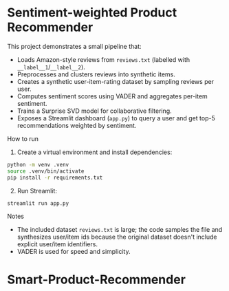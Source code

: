 # Sentiment-weighted Product Recommender

This project demonstrates a small pipeline that:

- Loads Amazon-style reviews from `reviews.txt` (labelled with `__label__1`/`__label__2`).
- Preprocesses and clusters reviews into synthetic items.
- Creates a synthetic user-item-rating dataset by sampling reviews per user.
- Computes sentiment scores using VADER and aggregates per-item sentiment.
- Trains a Surprise SVD model for collaborative filtering.
- Exposes a Streamlit dashboard (`app.py`) to query a user and get top-5 recommendations weighted by sentiment.

How to run

1. Create a virtual environment and install dependencies:

```bash
python -m venv .venv
source .venv/bin/activate
pip install -r requirements.txt
```

2. Run Streamlit:

```bash
streamlit run app.py
```

Notes

- The included dataset `reviews.txt` is large; the code samples the file and synthesizes user/item ids because the original dataset doesn't include explicit user/item identifiers.
- VADER is used for speed and simplicity. 

# Smart-Product-Recommender
